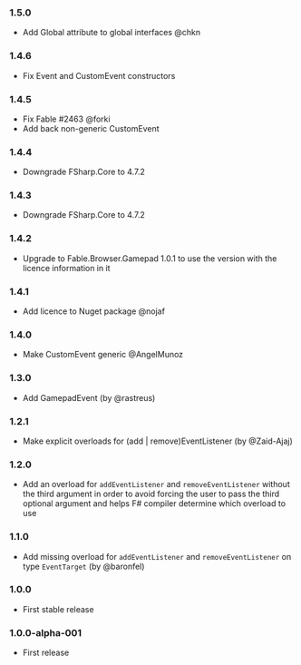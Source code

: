 ### 1.5.0

* Add Global attribute to global interfaces @chkn

### 1.4.6

* Fix Event and CustomEvent constructors

### 1.4.5

* Fix Fable #2463 @forki
* Add back non-generic CustomEvent

### 1.4.4

* Downgrade FSharp.Core to 4.7.2

### 1.4.3

* Downgrade FSharp.Core to 4.7.2

### 1.4.2

* Upgrade to Fable.Browser.Gamepad 1.0.1 to use the version with the licence information in it

### 1.4.1

* Add licence to Nuget package @nojaf

### 1.4.0

* Make CustomEvent generic @AngelMunoz

### 1.3.0

* Add GamepadEvent (by @rastreus)

### 1.2.1

* Make explicit overloads for (add | remove)EventListener (by @Zaid-Ajaj)

### 1.2.0

* Add an overload for `addEventListener` and `removeEventListener` without the third argument in order to avoid forcing the user to pass the third optional argument and helps F# compiler determine which overload to use

### 1.1.0

* Add missing overload for `addEventListener` and `removeEventListener` on type `EventTarget` (by @baronfel)

### 1.0.0

* First stable release

### 1.0.0-alpha-001

* First release
